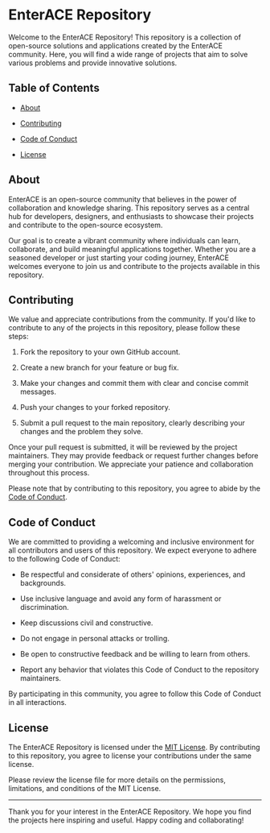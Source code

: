 
# EnterACE Repository

  

Welcome to the EnterACE Repository! This repository is a collection of open-source solutions and applications created by the EnterACE community. Here, you will find a wide range of projects that aim to solve various problems and provide innovative solutions.

  

## Table of Contents

  

- [About](#about)

- [Contributing](#contributing)

- [Code of Conduct](#code-of-conduct)

- [License](#license)

  

## About

  

EnterACE is an open-source community that believes in the power of collaboration and knowledge sharing. This repository serves as a central hub for developers, designers, and enthusiasts to showcase their projects and contribute to the open-source ecosystem.

  

Our goal is to create a vibrant community where individuals can learn, collaborate, and build meaningful applications together. Whether you are a seasoned developer or just starting your coding journey, EnterACE welcomes everyone to join us and contribute to the projects available in this repository.

  

## Contributing

  

We value and appreciate contributions from the community. If you'd like to contribute to any of the projects in this repository, please follow these steps:

  

1. Fork the repository to your own GitHub account.

2. Create a new branch for your feature or bug fix.

3. Make your changes and commit them with clear and concise commit messages.

4. Push your changes to your forked repository.

5. Submit a pull request to the main repository, clearly describing your changes and the problem they solve.

  

Once your pull request is submitted, it will be reviewed by the project maintainers. They may provide feedback or request further changes before merging your contribution. We appreciate your patience and collaboration throughout this process.

  

Please note that by contributing to this repository, you agree to abide by the [Code of Conduct](#code-of-conduct).

  

## Code of Conduct

  

We are committed to providing a welcoming and inclusive environment for all contributors and users of this repository. We expect everyone to adhere to the following Code of Conduct:

  

- Be respectful and considerate of others' opinions, experiences, and backgrounds.

- Use inclusive language and avoid any form of harassment or discrimination.

- Keep discussions civil and constructive.

- Do not engage in personal attacks or trolling.

- Be open to constructive feedback and be willing to learn from others.

- Report any behavior that violates this Code of Conduct to the repository maintainers.

  

By participating in this community, you agree to follow this Code of Conduct in all interactions.

  

## License

  

The EnterACE Repository is licensed under the [MIT License](LICENSE). By contributing to this repository, you agree to license your contributions under the same license.

  

Please review the license file for more details on the permissions, limitations, and conditions of the MIT License.

  

---

  

Thank you for your interest in the EnterACE Repository. We hope you find the projects here inspiring and useful. Happy coding and collaborating!